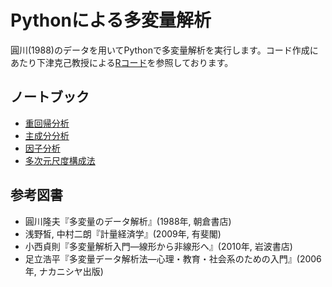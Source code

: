 # Pythonによる多変量解析
圓川(1988)のデータを用いてPythonで多変量解析を実行します。コード作成にあたり下津克己教授による[Rコード](http://shimotsu.web.fc2.com/Site/duo_bian_liang_jie_xi.html)を参照しております。

## ノートブック
* [重回帰分析](http://nbviewer.ipython.org/github/ogaway/MultivariateAnalysis/blob/master/RegressionAnalysis.ipynb)
* [主成分分析](http://nbviewer.ipython.org/github/ogaway/MultivariateAnalysis/blob/master/PCA.ipynb)  
* [因子分析](http://nbviewer.ipython.org/github/ogaway/MultivariateAnalysis/blob/master/FA.ipynb)
* [多次元尺度構成法](http://nbviewer.ipython.org/github/ogaway/MultivariateAnalysis/blob/master/MDS.ipynb)

## 参考図書
* 圓川隆夫『多変量のデータ解析』(1988年, 朝倉書店)
* 浅野皙, 中村二朗『計量経済学』(2009年, 有斐閣)
* 小西貞則『多変量解析入門―線形から非線形へ』(2010年, 岩波書店)
* 足立浩平『多変量データ解析法―心理・教育・社会系のための入門』(2006年, ナカニシヤ出版)
